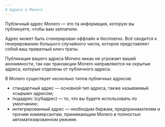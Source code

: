 ```yaml
---
# Адреса в Monero
---
```


Публичный адрес Monero — это та информация, которую вы публикуете, чтобы вам заплатили.

Адрес может быть сгенерирован оффлайн и бесплатно. Всё сводится к генерированию большого случайного числа, которое представляет собой ваш приватный ключ траты.

Публикация вашего адреса Monero никак не угрожает вашей анонимности, так как транзакции Monero направляются на скрытые адреса, которые отделены от публичного адреса.

В Monero существует несколько типов публичных адресов:
* стандартный адрес — основной тип адреса, также называемый «сырым» адресом;
* подадрес (субадрес)​ — то, что вы будете использовать по умолчанию;
* интегрированный адрес — необходим биржам, предпринимателям и прочим коммерсантам, принимающим Monero в полностью автоматизированном режиме.
